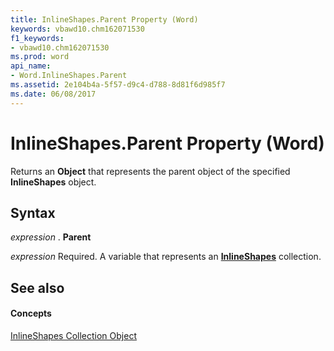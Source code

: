 ```yaml
---
title: InlineShapes.Parent Property (Word)
keywords: vbawd10.chm162071530
f1_keywords:
- vbawd10.chm162071530
ms.prod: word
api_name:
- Word.InlineShapes.Parent
ms.assetid: 2e104b4a-5f57-d9c4-d788-8d81f6d985f7
ms.date: 06/08/2017
---
```



# InlineShapes.Parent Property (Word)

Returns an **Object** that represents the parent object of the specified **InlineShapes** object.


## Syntax

 _expression_ . **Parent**

 _expression_ Required. A variable that represents an **[InlineShapes](inlineshapes-object-word.md)** collection.


## See also


#### Concepts


[InlineShapes Collection Object](inlineshapes-object-word.md)

